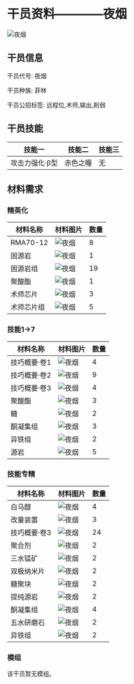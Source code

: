 # 干员资料————夜烟

![夜烟](./oprImages/夜烟.png)

## 干员信息

干员代号: 夜烟

干员种族: 菲林

干员公招标签: 远程位,术师,输出,削弱

## 干员技能

| 技能一       | 技能二   | 技能三 |
| ------------ | -------- | ------ |
| 攻击力强化·β型 | 赤色之瞳 | 无 |

## 材料需求

### 精英化

| 材料名称      | 材料图片 | 数量  |
|---------|---------|-----|
| RMA70-12 | ![夜烟](./matIcons/RMA70-12.png)  |   8  |
| 固源岩 | ![夜烟](./matIcons/固源岩.png)  |   1  |
| 固源岩组 | ![夜烟](./matIcons/固源岩组.png)  |   19  |
| 聚酸酯 | ![夜烟](./matIcons/聚酸酯.png)  |   1  |
| 术师芯片 | ![夜烟](./matIcons/术师芯片.png)  |   3  |
| 术师芯片组 | ![夜烟](./matIcons/术师芯片组.png)  |   5  |

### 技能1→7

| 材料名称      | 材料图片 | 数量  |
|---------|---------|-----|
| 技巧概要·卷1 | ![夜烟](./matIcons/技巧概要·卷1.png)  |   4  |
| 技巧概要·卷2 | ![夜烟](./matIcons/技巧概要·卷2.png)  |   9  |
| 技巧概要·卷3 | ![夜烟](./matIcons/技巧概要·卷3.png)  |   4  |
| 聚酸酯 | ![夜烟](./matIcons/聚酸酯.png)  |   3  |
| 糖 | ![夜烟](./matIcons/糖.png)  |   2  |
| 酮凝集组 | ![夜烟](./matIcons/酮凝集组.png)  |   3  |
| 异铁组 | ![夜烟](./matIcons/异铁组.png)  |   2  |
| 源岩 | ![夜烟](./matIcons/源岩.png)  |   5  |

### 技能专精

| 材料名称      | 材料图片 | 数量  |
|---------|---------|-----|
| 白马醇 | ![夜烟](./matIcons/白马醇.png)  |   4  |
| 改量装置 | ![夜烟](./matIcons/改量装置.png)  |   3  |
| 技巧概要·卷3 | ![夜烟](./matIcons/技巧概要·卷3.png)  |   24  |
| 聚合剂 | ![夜烟](./matIcons/聚合剂.png)  |   2  |
| 三水锰矿 | ![夜烟](./matIcons/三水锰矿.png)  |   2  |
| 双极纳米片 | ![夜烟](./matIcons/双极纳米片.png)  |   2  |
| 糖聚块 | ![夜烟](./matIcons/糖聚块.png)  |   2  |
| 提纯源岩 | ![夜烟](./matIcons/提纯源岩.png)  |   2  |
| 酮凝集组 | ![夜烟](./matIcons/酮凝集组.png)  |   4  |
| 五水研磨石 | ![夜烟](./matIcons/五水研磨石.png)  |   2  |
| 异铁组 | ![夜烟](./matIcons/异铁组.png)  |   2  |

### 模组

该干员暂无模组。
